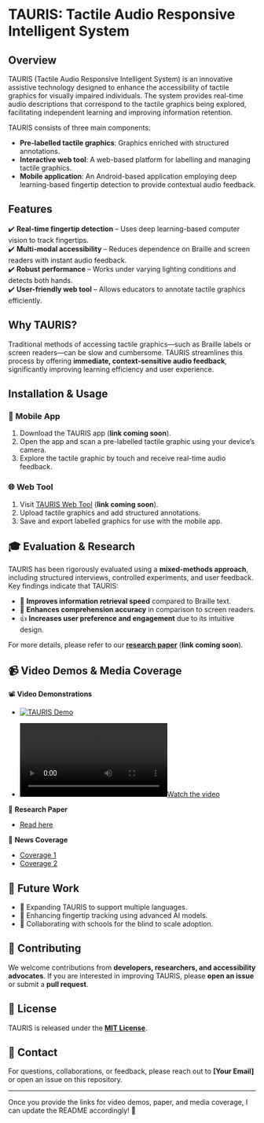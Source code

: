 # TAURIS: Tactile Audio Responsive Intelligent System

## Overview

TAURIS (Tactile Audio Responsive Intelligent System) is an innovative assistive technology designed to enhance the accessibility of tactile graphics for visually impaired individuals. The system provides real-time audio descriptions that correspond to the tactile graphics being explored, facilitating independent learning and improving information retention.

TAURIS consists of three main components:

- **Pre-labelled tactile graphics**: Graphics enriched with structured annotations.
- **Interactive web tool**: A web-based platform for labelling and managing tactile graphics.
- **Mobile application**: An Android-based application employing deep learning-based fingertip detection to provide contextual audio feedback.

## Features

✔️ **Real-time fingertip detection** – Uses deep learning-based computer vision to track fingertips.  
✔️ **Multi-modal accessibility** – Reduces dependence on Braille and screen readers with instant audio feedback.  
✔️ **Robust performance** – Works under varying lighting conditions and detects both hands.  
✔️ **User-friendly web tool** – Allows educators to annotate tactile graphics efficiently.  

## Why TAURIS?

Traditional methods of accessing tactile graphics—such as Braille labels or screen readers—can be slow and cumbersome. TAURIS streamlines this process by offering **immediate, context-sensitive audio feedback**, significantly improving learning efficiency and user experience.

## Installation & Usage

### 📱 Mobile App

1. Download the TAURIS app (**link coming soon**).
2. Open the app and scan a pre-labelled tactile graphic using your device’s camera.
3. Explore the tactile graphic by touch and receive real-time audio feedback.

### 🌐 Web Tool

1. Visit [TAURIS Web Tool](#) (**link coming soon**).
2. Upload tactile graphics and add structured annotations.
3. Save and export labelled graphics for use with the mobile app.

## 🎓 Evaluation & Research

TAURIS has been rigorously evaluated using a **mixed-methods approach**, including structured interviews, controlled experiments, and user feedback. Key findings indicate that TAURIS:

- 🚀 **Improves information retrieval speed** compared to Braille text.
- 🎯 **Enhances comprehension accuracy** in comparison to screen readers.
- 👍 **Increases user preference and engagement** due to its intuitive design.

For more details, please refer to our **[research paper](#)** (**link coming soon**).

## 📹 Video Demos & Media Coverage

📽️ **Video Demonstrations**  
- [![TAURIS Demo](videos/)](https://youtu.be/FHcIDsY10RU)

- [![Watch the video](TAURIS-APP_DEMO_EN.mp4)](https://github.com/YOUR_USERNAME/YOUR_REPOSITORY/blob/main/assets/video.mp4)

📰 **Research Paper**  
- [Read here](https://ieeexplore.ieee.org/stamp/stamp.jsp?arnumber=9954390)  

📰 **News Coverage**  
- [Coverage 1](https://www.nur.kz/technologies/software/2087096-iz-velikobritanii-v-shymkent-vypusknik-bolashaka-vernulsya-v-kazahstan-s-tehnologiey-buduschego-dlya-slepyh/)  
- [Coverage 2](https://youtu.be/X2jTyzY4PmE?si=GjPDt3nSSqU9CmYJ)  

## 🔮 Future Work

- 🔄 Expanding TAURIS to support multiple languages.
- 🤖 Enhancing fingertip tracking using advanced AI models.
- 🏫 Collaborating with schools for the blind to scale adoption.

## 🤝 Contributing

We welcome contributions from **developers, researchers, and accessibility advocates**. If you are interested in improving TAURIS, please **open an issue** or submit a **pull request**.

## 📜 License

TAURIS is released under the **[MIT License](LICENSE)**.

## 📩 Contact

For questions, collaborations, or feedback, please reach out to **[Your Email]** or open an issue on this repository.

---

Once you provide the links for video demos, paper, and media coverage, I can update the README accordingly! 🚀
